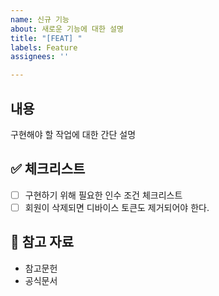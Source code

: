 ```yaml
---
name: 신규 기능
about: 새로운 기능에 대한 설명
title: "[FEAT] "
labels: Feature
assignees: ''

---
```


## 내용

구현해야 할 작업에 대한 간단 설명

## ✅ 체크리스트

- [ ] 구현하기 위해 필요한 인수 조건 체크리스트
- [ ] 회원이 삭제되면 디바이스 토큰도 제거되어야 한다.

## 📑 참고 자료

- 참고문헌
- 공식문서

